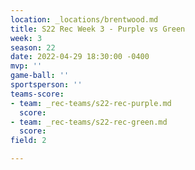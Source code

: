 ```yaml
---
location: _locations/brentwood.md
title: S22 Rec Week 3 - Purple vs Green
week: 3
season: 22
date: 2022-04-29 18:30:00 -0400
mvp: ''
game-ball: ''
sportsperson: ''
teams-score:
- team: _rec-teams/s22-rec-purple.md
  score: 
- team: _rec-teams/s22-rec-green.md
  score: 
field: 2

---
```


